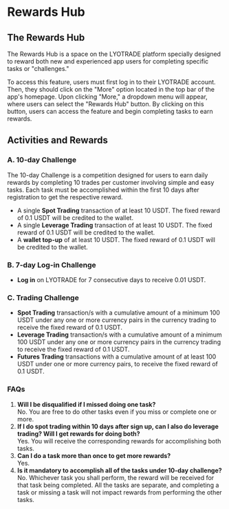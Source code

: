 # Rewards Hub

## The Rewards Hub

The Rewards Hub is a space on the LYOTRADE platform specially designed to reward both new and experienced app users for completing specific tasks or "challenges."

To access this feature, users must first log in to their LYOTRADE account. Then, they should click on the "More" option located in the top bar of the app's homepage. Upon clicking "More," a dropdown menu will appear, where users can select the "Rewards Hub" button. By clicking on this button, users can access the feature and begin completing tasks to earn rewards.

## Activities and Rewards&#x20;

### A.  10-day Challenge&#x20;

The 10-day Challenge is a competition designed for users to earn daily rewards by completing 10 trades per customer involving simple and easy tasks. Each task must be accomplished within the first 10 days after registration to get the respective reward.&#x20;

* A single **Spot Trading** transaction of at least 10 USDT. The fixed reward of 0.1 USDT will be credited to the wallet.
* A single **Leverage Trading** transaction of at least 10 USDT. The fixed reward of 0.1 USDT will be credited to the wallet.
* A **wallet top-up** of at least 10 USDT. The fixed reward of 0.1 USDT will be credited to the wallet.&#x20;

### B.  7-day Log-in Challenge&#x20;

* **Log in** on LYOTRADE for 7 consecutive days to receive 0.01 USDT.&#x20;

### C.  Trading Challenge&#x20;

* **Spot Trading** transaction/s with a cumulative amount of a minimum 100 USDT under any one or more currency pairs in the currency trading to receive the fixed reward of 0.1 USDT.&#x20;
* **Leverage Trading** transaction/s with a cumulative amount of a minimum 100 USDT under any one or more currency pairs in the currency trading to receive the fixed reward of 0.1 USDT.&#x20;
* **Futures Trading** transactions with a cumulative amount of at least 100 USDT under one or more currency pairs, to receive the fixed reward of 0.1 USDT.

### FAQs

1. **Will I be disqualified if I missed doing one task?** \
   No. You are free to do other tasks even if you miss or complete one or more.
2. **If I do spot trading within 10 days after sign up, can I also do leverage trading? Will I get rewards for doing both?**\
   Yes. You will receive the corresponding rewards for accomplishing both tasks.&#x20;
3. **Can I do a task more than once to get more rewards?** \
   Yes.&#x20;
4. **Is it mandatory to accomplish all of the tasks under 10-day challenge?**\
   No. Whichever task you shall perform, the reward will be received for that task being completed. All the tasks are separate, and completing a task or missing a task will not impact rewards from performing the other tasks.
